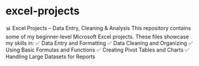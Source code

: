 # excel-projects
📊 Excel Projects – Data Entry, Cleaning &amp; Analysis This repository contains some of my beginner-level Microsoft Excel projects. These files showcase my skills in:  ✅ Data Entry and Formatting  ✅ Data Cleaning and Organizing  ✅ Using Basic Formulas and Functions  ✅ Creating Pivot Tables and Charts  ✅ Handling Large Datasets for Reports 

